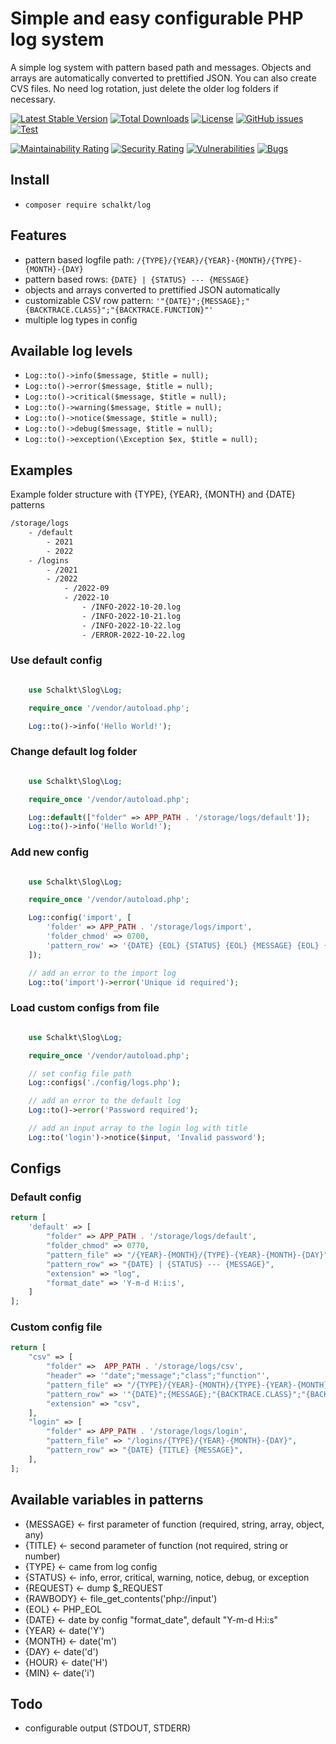 # Simple and easy configurable PHP log system

A simple log system with pattern based path and messages. Objects and arrays are automatically converted to prettified JSON. You can also create CVS files. No need log rotation, just delete the older log folders if necessary.

[![Latest Stable Version](https://poser.pugx.org/schalkt/log/v)](//packagist.org/packages/schalkt/log)
[![Total Downloads](https://poser.pugx.org/schalkt/log/downloads)](//packagist.org/packages/schalkt/log)
[![License](https://poser.pugx.org/schalkt/log/license)](//packagist.org/packages/schalkt/log)
[![GitHub issues](https://img.shields.io/github/issues/schalkt/log.svg?style=flat-square)](https://github.com/schalkt/log/issues)
[![Test](https://github.com/schalkt/log/actions/workflows/ci.yml/badge.svg)](https://github.com/schalkt/log/actions/workflows/ci.yml)

[![Maintainability Rating](https://sonarcloud.io/api/project_badges/measure?project=schalkt_log&metric=sqale_rating)](https://sonarcloud.io/dashboard?id=schalkt_log)
[![Security Rating](https://sonarcloud.io/api/project_badges/measure?project=schalkt_log&metric=security_rating)](https://sonarcloud.io/dashboard?id=schalkt_log)
[![Vulnerabilities](https://sonarcloud.io/api/project_badges/measure?project=schalkt_log&metric=vulnerabilities)](https://sonarcloud.io/dashboard?id=schalkt_log)
[![Bugs](https://sonarcloud.io/api/project_badges/measure?project=schalkt_log&metric=bugs)](https://sonarcloud.io/dashboard?id=schalkt_log)

## Install

- `composer require schalkt/log`

## Features

- pattern based logfile path: `/{TYPE}/{YEAR}/{YEAR}-{MONTH}/{TYPE}-{MONTH}-{DAY}`
- pattern based rows: `{DATE} | {STATUS} --- {MESSAGE}`
- objects and arrays converted to prettified JSON automatically
- customizable CSV row pattern: `'"{DATE}";{MESSAGE};"{BACKTRACE.CLASS}";"{BACKTRACE.FUNCTION}"'`
- multiple log types in config

## Available log levels

- `Log::to()->info($message, $title = null);`
- `Log::to()->error($message, $title = null);`
- `Log::to()->critical($message, $title = null);`
- `Log::to()->warning($message, $title = null);`
- `Log::to()->notice($message, $title = null);`
- `Log::to()->debug($message, $title = null);`
- `Log::to()->exception(\Exception $ex, $title = null);`

## Examples

Example folder structure with {TYPE}, {YEAR}, {MONTH} and {DATE} patterns

```bash
/storage/logs
    - /default
        - 2021
        - 2022
    - /logins
        - /2021
        - /2022
            - /2022-09
            - /2022-10
                - /INFO-2022-10-20.log
                - /INFO-2022-10-21.log
                - /INFO-2022-10-22.log
                - /ERROR-2022-10-22.log
```

### Use default config

```php

    use Schalkt\Slog\Log;

    require_once '/vendor/autoload.php';

    Log::to()->info('Hello World!');

```

### Change default log folder

```php

    use Schalkt\Slog\Log;

    require_once '/vendor/autoload.php';

    Log::default(["folder" => APP_PATH . '/storage/logs/default']);
    Log::to()->info('Hello World!');

```

### Add new config

```php

    use Schalkt\Slog\Log;

    require_once '/vendor/autoload.php';

    Log::config('import', [
        'folder' => APP_PATH . '/storage/logs/import',
        'folder_chmod' => 0700,
        'pattern_row' => '{DATE} {EOL} {STATUS} {EOL} {MESSAGE} {EOL} {REQUEST}',
    ]);

    // add an error to the import log
    Log::to('import')->error('Unique id required');

```

### Load custom configs from file

```php

    use Schalkt\Slog\Log;

    require_once '/vendor/autoload.php';

    // set config file path
    Log::configs('./config/logs.php');

    // add an error to the default log
    Log::to()->error('Password required');

    // add an input array to the login log with title
    Log::to('login')->notice($input, 'Invalid password');

```

## Configs

### Default config

```php
return [
    'default' => [
        "folder" => APP_PATH . '/storage/logs/default',
        "folder_chmod" => 0770,
        "pattern_file" => "/{YEAR}-{MONTH}/{TYPE}-{YEAR}-{MONTH}-{DAY}",
        "pattern_row" => "{DATE} | {STATUS} --- {MESSAGE}",
        "extension" => "log",
        "format_date" => 'Y-m-d H:i:s',
    ]
];
```

### Custom config file

```php
return [
    "csv" => [
        "folder" =>  APP_PATH . '/storage/logs/csv',
        "header" => '"date";"message";"class";"function"',
        "pattern_file" => "/{TYPE}/{YEAR}-{MONTH}/{TYPE}-{YEAR}-{MONTH}-{DAY}",
        "pattern_row" => '"{DATE}";{MESSAGE};"{BACKTRACE.CLASS}";"{BACKTRACE.FUNCTION}"',
        "extension" => "csv",
    ],
    "login" => [
        "folder" => APP_PATH . '/storage/logs/login',
        "pattern_file" => "/logins/{TYPE}/{YEAR}-{MONTH}-{DAY}",
        "pattern_row" => "{DATE} {TITLE} {MESSAGE}",
    ],
];
```

## Available variables in patterns

- {MESSAGE} <- first parameter of function (required, string, array, object, any)
- {TITLE} <- second parameter of function (not required, string or number)
- {TYPE} <- came from log config
- {STATUS} <- info, error, critical, warning, notice, debug, or exception
- {REQUEST} <- dump $_REQUEST
- {RAWBODY} <- file_get_contents('php://input')
- {EOL} <- PHP_EOL
- {DATE} <- date by config "format_date", default "Y-m-d H:i:s"
- {YEAR} <- date('Y')
- {MONTH} <- date('m')
- {DAY} <- date('d')
- {HOUR} <- date('H')
- {MIN} <- date('i')

## Todo

- configurable output (STDOUT, STDERR)
